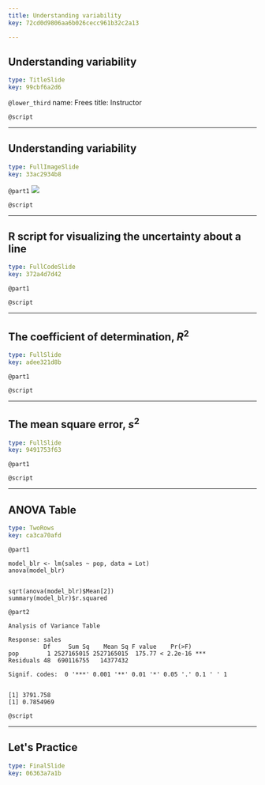 ```yaml
---
title: Understanding variability
key: 72cd0d9806aa6b026cecc961b32c2a13

---
```

## Understanding variability

```yaml
type: TitleSlide
key: 99cbf6a2d6
```





`@lower_third`
name: Frees
title: Instructor

`@script`




---
## Understanding variability

```yaml
type: FullImageSlide
key: 33ac2934b8
```

`@part1`
![](https://assets.datacamp.com/production/repositories/2610/datasets/9ef67e0d61af6676df0dd2f4dee6a94cf7e7827a/Ch2UnderstandVariability.png)





`@script`




---
## R script for visualizing the uncertainty about a line

```yaml
type: FullCodeSlide
key: 372a4d7d42
```

`@part1`






`@script`




---
## The coefficient of determination, $R^2$

```yaml
type: FullSlide
key: adee321d8b
```

`@part1`






`@script`




---
## The mean square error, $s^2$

```yaml
type: FullSlide
key: 9491753f63
```

`@part1`






`@script`




---
## ANOVA Table

```yaml
type: TwoRows
key: ca3ca70afd
```

`@part1`
```
model_blr <- lm(sales ~ pop, data = Lot)
anova(model_blr)


sqrt(anova(model_blr)$Mean[2])
summary(model_blr)$r.squared
```

`@part2`
```
Analysis of Variance Table

Response: sales
          Df     Sum Sq    Mean Sq F value    Pr(>F)    
pop        1 2527165015 2527165015  175.77 < 2.2e-16 ***
Residuals 48  690116755   14377432                      
 
Signif. codes:  0 '***' 0.001 '**' 0.01 '*' 0.05 '.' 0.1 ' ' 1


[1] 3791.758
[1] 0.7854969
```




`@script`




---
## Let's Practice

```yaml
type: FinalSlide
key: 06363a7a1b
```

